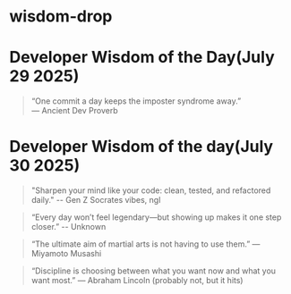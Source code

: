 # wisdom-drop

# Developer Wisdom of the Day(July 29 2025)

> “One commit a day keeps the imposter syndrome away.”  
— Ancient Dev Proverb

# Developer Wisdom of the day(July 30 2025)

> "Sharpen your mind like your code: clean, tested, and refactored daily."
-- Gen Z Socrates vibes, ngl

> “Every day won’t feel legendary—but showing up makes it one step closer.”
-- Unknown

> “The ultimate aim of martial arts is not having to use them.”
— Miyamoto Musashi

> “Discipline is choosing between what you want now and what you want most.”
— Abraham Lincoln (probably not, but it hits)
